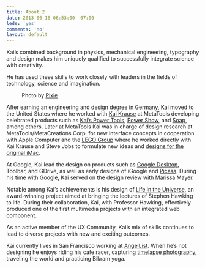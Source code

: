 ```yaml
---
title: About 2
date: 2013-06-16 06:53:00 -07:00
lede: 'yes'
comments: 'no'
layout: default
---
```


Kai’s combined background in physics, mechanical engineering, typography and design makes him uniquely qualified to successfully integrate science with creativity.

He has used these skills to work closely with leaders in the fields of technology, science and imagination.

<figure>
<img src="/uploads/kai_headshot.jpg" alt="">
<figcaption>
Photo by <a href="http://www.pixievision.com/" target="_blank" title="Pixie Vision Photography">Pixie</a>
</figcaption>
</figure>

After earning an engineering and design degree in Germany, Kai moved to the United States where he worked with <a href="http://en.wikipedia.org/wiki/Kai_Krause" title="Kai Krause on Wikipedia">Kai Krause</a> at MetaTools developing celebrated products such as <a href="http://en.wikipedia.org/wiki/Kai%27s_Power_Tools" title="Kai’s Power Tools on Wikipedia">Kai’s Power Tools</a>, <a class="fancybox" href="/uploads/1997-Kais-Power-Show-02-By-Kai-Gradert.jpg" title="1997 Kais Power Show 02 - By Kai Gradert">Power Show</a>, and <a class="fancybox" href="/uploads/1997-Kais-Photo-Soap-By-Kai-Gradert.jpg" title="1997 Kais Photo Soap - By Kai Gradert">Soap</a>, among others. Later at MetaTools Kai was in charge of design research at MetaTools/MetaCreations Corp. for new interface concepts in cooperation with Apple Computer and the <a class="fancybox" href="/uploads/1999-Lego-01-By-Kai-Gradert.jpg" title="1999 Lego 01 - By Kai Gradert">LEGO Group</a> where he worked directly with Kai Krause and Steve Jobs to formulate new ideas and <a class="fancybox" href="/uploads/1998-Original-iMac-Interface-02-By-Kai-Gradert.jpg" title="1998 Original iMac Interface 02 - By Kai Gradert">designs for the original iMac</a>.

At Google, Kai lead the design on products such as <a class="fancybox" href="/uploads/2007-Google-Sidebar-By-Kai-Gradert.jpg" title="2007 Google Sidebar - By Kai Gradert">Google Desktop</a>, Toolbar, and GDrive, as well as early designs of iGoogle and <a class="fancybox" href="/uploads/2004-Picasa-03-By-Kai-Gradert.jpg" title="2004 Picasa 03 - By Kai Gradert">Picasa</a>. During his time with Google, Kai served on the design review with Marissa Mayer.

Notable among Kai’s achievements is his design of <a class="fancybox" href="/uploads/1997-Life-In-The-Universe-01-By-Kai-Gradert.jpg" title="1997 Life In The Universe 01 - By Kai Gradert">Life in the Universe</a>, an award-winning project aimed at bringing the lectures of Stephen Hawking to life. During their collaboration, Kai, with Professor Hawking, effectively produced one of the first multimedia projects with an integrated web component.

As an active member of the UX Community, Kai’s mix of skills continues to lead to diverse projects with new and exciting outcomes.

Kai currently lives in San Francisco working at [AngelList](https://angel.co/kai). When he’s not designing he enjoys riding his cafe racer, capturing [timelapse photography](/blog/tags/photography/), traveling the world and practicing Bikram yoga.
